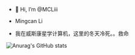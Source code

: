 - 👋 Hi, I’m @MCLiii 
- Mingcan Li

- 我在威斯康星学计算机，这里的冬天冷死。。救命

<!---
MCLiii/MCLiii is a ✨ special ✨ repository because its `README.md` (this file) appears on your GitHub profile.
You can click the Preview link to take a look at your changes.
--->
![Anurag's GitHub stats](https://github-readme-stats.vercel.app/api?username=MCLiii&show_icons=true&theme=cobalt)
